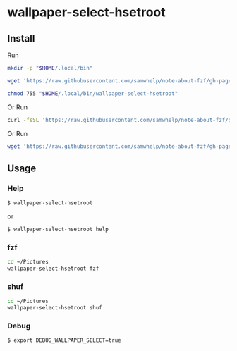 
# wallpaper-select-hsetroot

## Install

Run

``` sh
mkdir -p "$HOME/.local/bin"

wget 'https://raw.githubusercontent.com/samwhelp/note-about-fzf/gh-pages/_demo/project/wallpaper-select/wallpaper-select-hsetroot/wallpaper-select-hsetroot' -O "$HOME/.local/bin/wallpaper-select-hsetroot"

chmod 755 "$HOME/.local/bin/wallpaper-select-hsetroot"
```

Or Run

``` sh
curl -fsSL 'https://raw.githubusercontent.com/samwhelp/note-about-fzf/gh-pages/_demo/project/wallpaper-select/wallpaper-select-hsetroot/remote-install.sh' | bash
```

Or Run

``` sh
wget 'https://raw.githubusercontent.com/samwhelp/note-about-fzf/gh-pages/_demo/project/wallpaper-select/wallpaper-select-hsetroot/remote-install.sh' -q -O - | bash
```


## Usage


### Help

``` sh
$ wallpaper-select-hsetroot
```

or

``` sh
$ wallpaper-select-hsetroot help
```

### fzf

``` sh
cd ~/Pictures
wallpaper-select-hsetroot fzf
```


### shuf

``` sh
cd ~/Pictures
wallpaper-select-hsetroot shuf
```


### Debug

``` sh
$ export DEBUG_WALLPAPER_SELECT=true
```
